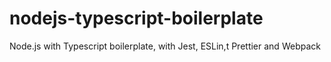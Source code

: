 # nodejs-typescript-boilerplate
Node.js with Typescript boilerplate, with Jest, ESLin,t Prettier and Webpack
